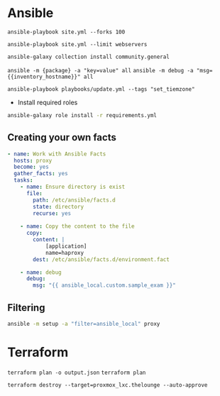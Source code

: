 # Ansible

`ansible-playbook site.yml --forks 100`

`ansible-playbook site.yml --limit webservers`

`ansible-galaxy collection install community.general`


`ansible -m {package} -a "key=value" all`
`ansible -m debug -a "msg={{inventory_hostname}}" all`

`ansible-playbook playbooks/update.yml --tags "set_tiemzone"`

* Install required roles

```bash
ansible-galaxy role install -r requirements.yml
```

## Creating your own facts

```yaml
- name: Work with Ansible Facts
  hosts: proxy
  become: yes
  gather_facts: yes
  tasks:
    - name: Ensure directory is exist
      file:
        path: /etc/ansible/facts.d
        state: directory
        recurse: yes
        
    - name: Copy the content to the file
      copy:
        content: |
            [application]
            name=haproxy
        dest: /etc/ansible/facts.d/environment.fact

    - name: debug
      debug:
        msg: "{{ ansible_local.custom.sample_exam }}"
```

## Filtering

```bash
ansible -m setup -a "filter=ansible_local" proxy
```

# Terraform

`terraform plan -o output.json`
`terraform plan`

`terraform destroy --target=proxmox_lxc.thelounge --auto-approve`